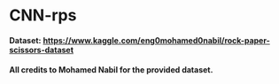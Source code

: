 # CNN-rps

#### Dataset: https://www.kaggle.com/eng0mohamed0nabil/rock-paper-scissors-dataset
#### All credits to Mohamed Nabil for the provided dataset.
